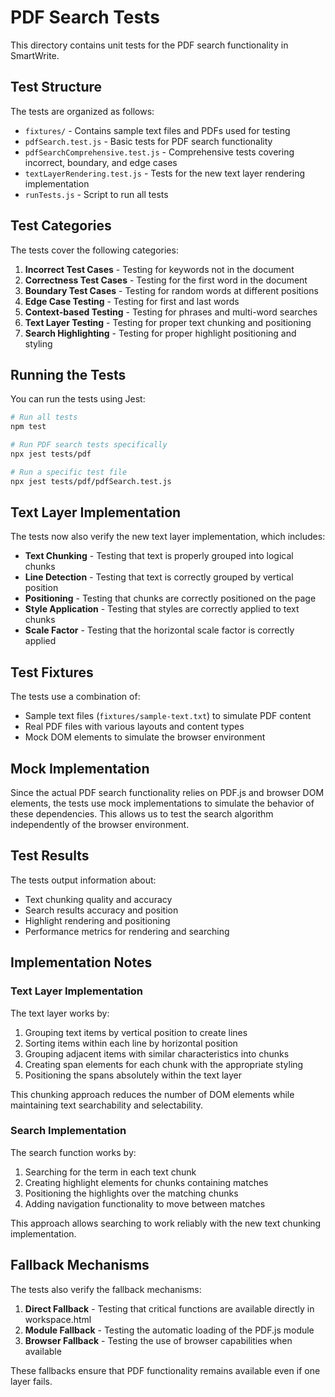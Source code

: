 # PDF Search Tests

This directory contains unit tests for the PDF search functionality in SmartWrite.

## Test Structure

The tests are organized as follows:

- `fixtures/` - Contains sample text files and PDFs used for testing
- `pdfSearch.test.js` - Basic tests for PDF search functionality
- `pdfSearchComprehensive.test.js` - Comprehensive tests covering incorrect, boundary, and edge cases
- `textLayerRendering.test.js` - Tests for the new text layer rendering implementation
- `runTests.js` - Script to run all tests

## Test Categories

The tests cover the following categories:

1. **Incorrect Test Cases** - Testing for keywords not in the document
2. **Correctness Test Cases** - Testing for the first word in the document
3. **Boundary Test Cases** - Testing for random words at different positions
4. **Edge Case Testing** - Testing for first and last words
5. **Context-based Testing** - Testing for phrases and multi-word searches
6. **Text Layer Testing** - Testing for proper text chunking and positioning
7. **Search Highlighting** - Testing for proper highlight positioning and styling

## Running the Tests

You can run the tests using Jest:

```bash
# Run all tests
npm test

# Run PDF search tests specifically
npx jest tests/pdf

# Run a specific test file
npx jest tests/pdf/pdfSearch.test.js
```

## Text Layer Implementation

The tests now also verify the new text layer implementation, which includes:

- **Text Chunking** - Testing that text is properly grouped into logical chunks
- **Line Detection** - Testing that text is correctly grouped by vertical position
- **Positioning** - Testing that chunks are correctly positioned on the page
- **Style Application** - Testing that styles are correctly applied to text chunks
- **Scale Factor** - Testing that the horizontal scale factor is correctly applied

## Test Fixtures

The tests use a combination of:

- Sample text files (`fixtures/sample-text.txt`) to simulate PDF content
- Real PDF files with various layouts and content types
- Mock DOM elements to simulate the browser environment

## Mock Implementation

Since the actual PDF search functionality relies on PDF.js and browser DOM elements, the tests use mock implementations to simulate the behavior of these dependencies. This allows us to test the search algorithm independently of the browser environment.

## Test Results

The tests output information about:

- Text chunking quality and accuracy
- Search results accuracy and position
- Highlight rendering and positioning
- Performance metrics for rendering and searching

## Implementation Notes

### Text Layer Implementation

The text layer works by:

1. Grouping text items by vertical position to create lines
2. Sorting items within each line by horizontal position
3. Grouping adjacent items with similar characteristics into chunks
4. Creating span elements for each chunk with the appropriate styling
5. Positioning the spans absolutely within the text layer

This chunking approach reduces the number of DOM elements while maintaining text searchability and selectability.

### Search Implementation

The search function works by:

1. Searching for the term in each text chunk
2. Creating highlight elements for chunks containing matches
3. Positioning the highlights over the matching chunks
4. Adding navigation functionality to move between matches

This approach allows searching to work reliably with the new text chunking implementation.

## Fallback Mechanisms

The tests also verify the fallback mechanisms:

1. **Direct Fallback** - Testing that critical functions are available directly in workspace.html
2. **Module Fallback** - Testing the automatic loading of the PDF.js module
3. **Browser Fallback** - Testing the use of browser capabilities when available

These fallbacks ensure that PDF functionality remains available even if one layer fails. 